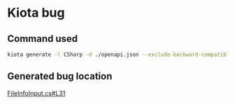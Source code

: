 # Kiota bug

## Command used

```sh
kiota generate -l CSharp -d ./openapi.json --exclude-backward-compatible --clean-output
```

## Generated bug location

[FileInfoInput.cs#L31](./output/Models/FilesInfoInput.cs#L31)
